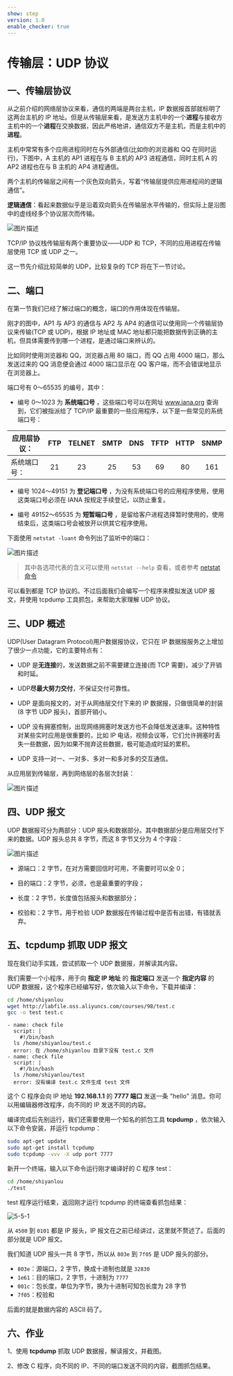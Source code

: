 ```yaml
---
show: step
version: 1.0
enable_checker: true
---
```

# 传输层：UDP 协议

## 一、传输层协议

从之前介绍的网络层协议来看，通信的两端是两台主机，IP 数据报首部就标明了这两台主机的 IP 地址。但是从传输层来看，是发送方主机中的一个**进程**与接收方主机中的一个**进程**在交换数据，因此严格地讲，通信双方不是主机，而是主机中的**进程**。

主机中常常有多个应用进程同时在与外部通信(比如你的浏览器和 QQ 在同时运行)，下图中，A 主机的 AP1 进程在与 B 主机的 AP3 进程通信，同时主机 A 的 AP2 进程也在与 B 主机的 AP4 进程通信。

两个主机的传输层之间有一个灰色双向箭头，写着“传输层提供应用进程间的逻辑通信”。

**逻辑通信**：看起来数据似乎是沿着双向箭头在传输层水平传输的，但实际上是沿图中的虚线经多个协议层次而传输。

![图片描述](https://dn-simplecloud.shiyanlou.com/uid/8797/1548916469946.png-wm)

TCP/IP 协议栈传输层有两个重要协议——UDP 和 TCP，不同的应用进程在传输层使用 TCP 或 UDP 之一。

这一节先介绍比较简单的 UDP，比较复杂的 TCP 将在下一节讨论。

## 二、端口

在第一节我们已经了解过端口的概念，端口的作用体现在传输层。

刚才的图中，AP1 与 AP3 的通信与 AP2 与 AP4 的通信可以使用同一个传输层协议来传输(TCP 或 UDP)，根据 IP 地址或 MAC 地址都只能把数据传到正确的主机，但具体需要传到哪一个进程，是通过端口来辨认的。

比如同时使用浏览器和 QQ，浏览器占用 80 端口，而 QQ 占用 4000 端口，那么发送过来的 QQ 消息便会通过 4000 端口显示在 QQ 客户端，而不会错误地显示在浏览器上。

端口号有 0～65535 的编号，其中：

- 编号 0～1023 为 **系统端口号** ，这些端口号可以在网址 www.iana.org 查询到，它们被指派给了 TCP/IP 最重要的一些应用程序，以下是一些常见的系统端口号：

|应用层协议：| FTP  |TELNET| SMTP | DNS  | TFTP | HTTP | SNMP |
|------------|:----:|:----:|:----:|:----:|:----:|:----:|:----:|
|系统端口号：| 21   | 23   | 25   | 53   | 69   | 80   | 161  |

- 编号 1024～49151 为 **登记端口号** ，为没有系统端口号的应用程序使用，使用这类端口号必须在 IANA 按规定手续登记，以防止重复。

- 编号 49152～65535 为 **短暂端口号** ，是留给客户进程选择暂时使用的，使用结束后，这类端口号会被放开以供其它程序使用。

下面使用 `netstat -luant` 命令列出了监听中的端口：

![图片描述](https://dn-simplecloud.shiyanlou.com/uid/8797/1545648475874.png-wm)

> 其中各选项代表的含义可以使用 `netstat --help` 查看，或者参考 [netstat命令](http://man.linuxde.net/netstat)

可以看到都是 TCP 协议的。不过后面我们会编写一个程序来模拟发送 UDP 报文，并使用 tcpdump 工具抓包，来帮助大家理解 UDP 协议。

## 三、UDP 概述

UDP(User Datagram Protocol)用户数据报协议，它只在 IP 数据报服务之上增加了很少一点功能，它的主要特点有：

- UDP 是**无连接**的，发送数据之前不需要建立连接(而 TCP 需要)，减少了开销和时延。

- UDP**尽最大努力交付**，不保证交付可靠性。

- UDP 是面向报文的，对于从网络层交付下来的 IP 数据报，只做很简单的封装(8 字节 UDP 报头)，首部开销小。

- UDP 没有拥塞控制，出现网络拥塞时发送方也不会降低发送速率。这种特性对某些实时应用是很重要的，比如 IP 电话，视频会议等，它们允许拥塞时丢失一些数据，因为如果不抛弃这些数据，极可能造成时延的累积。

- UDP 支持一对一、一对多、多对一和多对多的交互通信。

从应用层到传输层，再到网络层的各层次封装：

![图片描述](https://dn-simplecloud.shiyanlou.com/uid/8797/1548917382675.png-wm)

## 四、UDP 报文

UDP 数据报可分为两部分：UDP 报头和数据部分。其中数据部分是应用层交付下来的数据。UDP 报头总共 8 字节，而这 8 字节又分为 4 个字段：

![图片描述](https://dn-simplecloud.shiyanlou.com/uid/8797/1548918088748.png-wm)

- 源端口：2 字节，在对方需要回信时可用，不需要时可以全 0；

- 目的端口：2 字节，必须，也是最重要的字段；

- 长度：2 字节，长度值包括报头和数据部分；

- 校验和：2 字节，用于检验 UDP 数据报在传输过程中是否有出错，有错就丢弃。

## 五、tcpdump 抓取 UDP 报文

现在我们动手实践，尝试抓取一个 UDP 数据报，并解读其内容。

我们需要一个小程序，用于向 **指定 IP 地址** 的 **指定端口** 发送一个 **指定内容** 的 UDP 数据报，这个程序已经编写好，依次输入以下命令，下载并编译：

```bash
cd /home/shiyanlou
wget http://labfile.oss.aliyuncs.com/courses/98/test.c
gcc -o test test.c
```

```checker
- name: check file
  script: |
    #!/bin/bash
  ls /home/shiyanlou/test.c
  error: 在 /home/shiyanlou 目录下没有 test.c 文件
- name: check file
  script: |
    #!/bin/bash
  ls /home/shiyanlou/test
  error: 没有编译 test.c 文件生成 test 文件
```

这个 C 程序会向 IP 地址 **192.168.1.1** 的 **7777 端口** 发送一条 "hello" 消息。你可以用编辑器修改程序，向不同的 IP 发送不同的内容。

编译完成后先别运行，我们还需要使用一个知名的抓包工具 **tcpdump** ，依次输入以下命令安装，并运行 tcpdump：

```bash
sudo apt-get update
sudo apt-get install tcpdump
sudo tcpdump -vvv -X udp port 7777
```

新开一个终端，输入以下命令运行刚才编译好的 C 程序 test：

```bash
cd /home/shiyanlou
./test
```

test 程序运行结束，返回刚才运行 tcpdump 的终端查看抓包结果：

![5-5-1](https://doc.shiyanlou.com/TCP_IP/tcp-5-05.png/wm)

从 `4500` 到 `0101` 都是 IP 报头，IP 报文在之前已经讲过，这里就不赘述了。后面的部分就是 UDP 报文。

我们知道 UDP 报头一共 8 字节，所以从 `803e` 到 `7f05` 是 UDP 报头的部分。

- `803e`：源端口，2 字节，换成十进制也就是 `32830`
- `1e61`：目的端口，2 字节，十进制为 `7777`
- `001c`：包长度，单位为字节，换为十进制可知包长度为 28 字节
- `7f05`：校验和

后面的就是数据内容的 ASCII 码了。

## 六、作业

1、使用 **tcpdump** 抓取 UDP 数据报，解读报文，并截图。

2、修改 C 程序，向不同的 IP、不同的端口发送不同的内容，截图抓包结果。

